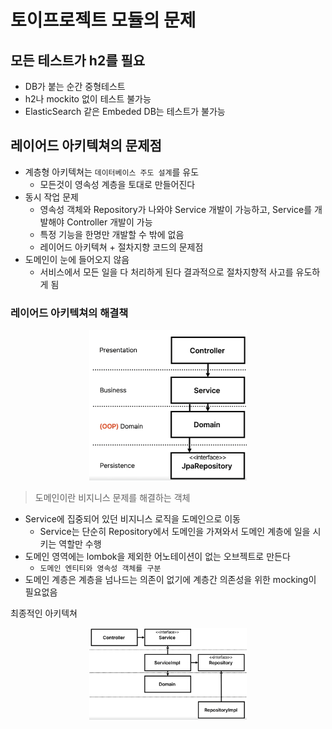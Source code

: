 # 토이프로젝트 모듈의 문제

## 모든 테스트가 h2를 필요

- DB가 붙는 순간 중형테스트
- h2나 mockito 없이 테스트 불가능
- ElasticSearch 같은 Embeded DB는 테스트가 불가능

## 레이어드 아키텍쳐의 문제점

- 계층형 아키텍쳐는 `데이터베이스 주도 설계`를 유도
  - 모든것이 영속성 계층을 토대로 만들어진다
- 동시 작업 문제
  - 영속성 객체와 Repository가 나와야 Service 개발이 가능하고, Service를 개발해야 Controller 개발이 가능
  - 특정 기능을 한명만 개발할 수 밖에 없음
  - 레이어드 아키텍쳐 + 절차지향 코드의 문제점
- 도메인이 눈에 들어오지 않음
  - 서비스에서 모든 일을 다 처리하게 된다
결과적으로 절차지향적 사고를 유도하게 됨

### 레이어드 아키텍쳐의 해결책

<p align="center"><img src="./img/2.png" width="50%"></p>

> 도메인이란 비지니스 문제를 해결하는 객체

- Service에 집중되어 있던 비지니스 로직을 도메인으로 이동
  - Service는 단순히 Repository에서 도메인을 가져와서 도메인 계층에 일을 시키는 역할만 수행
- 도메인 영역에는 lombok을 제외한 어노테이션이 없는 오브젝트로 만든다
  - `도메인 엔티티와 영속성 객체를 구분`
- 도메인 계층은 계층을 넘나드는 의존이 없기에 계층간 의존성을 위한 mocking이 필요없음

최종적인 아키텍쳐

<p align="center"><img src="./img/3.png" width="50%"></p>
